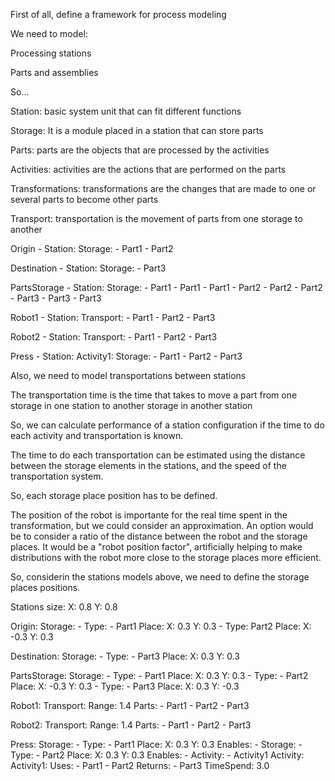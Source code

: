 First of all, define a framework for process modeling

We need to model:

Processing stations

Parts and assemblies

So...

Station: basic system unit that can fit different functions

Storage: It is a module placed in a station that can store parts

Parts: parts are the objects that are processed by the activities

Activities: activities are the actions that are performed on the parts

Transformations: transformations are the changes that are made to one or several parts to become other parts

Transport: transportation is the movement of parts from one storage to another

Origin - Station:
  Storage:
    - Part1
    - Part2

Destination - Station:
  Storage:
    - Part3

PartsStorage - Station:
  Storage:
    - Part1
    - Part1
    - Part1
    - Part2
    - Part2
    - Part2
    - Part3
    - Part3
    - Part3

Robot1 - Station:
  Transport:
    - Part1
    - Part2
    - Part3

Robot2 - Station:
  Transport:
    - Part1
    - Part2
    - Part3

Press - Station:
  Activity1:
    Storage:
      - Part1
      - Part2
      - Part3


Also, we need to model transportations between stations

The transportation time is the time that takes to move a part from one storage in one station to another storage in another station

So, we can calculate performance of a station configuration if the time to do each activity and transportation is known.

The time to do each transportation can be estimated using the distance between the storage elements in the stations, and the speed of the transportation system.

So, each storage place position has to be defined.

The position of the robot is importante for the real time spent in the transformation, but we could consider an approximation. An option would be to consider a ratio of the distance between the robot and the storage places. It would be a "robot position factor", artificially helping to make distributions with the robot more close to the storage places more efficient.

So, considerin the stations models above, we need to define the storage places positions.


Stations size:
  X: 0.8
  Y: 0.8

Origin:
  Storage:
    - Type:
      - Part1
      Place:
        X: 0.3
        Y: 0.3
    - Type: Part2
      Place:
        X: -0.3
        Y: 0.3

Destination:
  Storage:
    - Type:
      - Part3
      Place:
        X: 0.3
        Y: 0.3

PartsStorage:
  Storage:
    - Type:
      - Part1
      Place:
        X: 0.3
        Y: 0.3
    - Type:
      - Part2
      Place:
        X: -0.3
        Y: 0.3
    - Type:
      - Part3
      Place:
        X: 0.3
        Y: -0.3

Robot1:
  Transport:
    Range: 1.4
    Parts:
      - Part1
      - Part2
      - Part3

Robot2:
  Transport:
    Range: 1.4
    Parts:
      - Part1
      - Part2
      - Part3


Press:
  Storage:
    - Type:
      - Part1
      Place:
        X: 0.3
        Y: 0.3
      Enables:
        - Storage:
          - Type:
            - Part2
            Place:
              X: 0.3
              Y: 0.3
            Enables:
              - Activity:
                - Activity1
  Activity:
    Activity1:
      Uses:
        - Part1
        - Part2
      Returns:
        - Part3
      TimeSpend: 3.0
